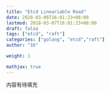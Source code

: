 ```yaml
---
title: "Etcd Lineariable Read"
date: 2020-03-06T16:01:23+08:00
lastmod: 2018-03-07T16:01:23+08:00
draft: false
tags: ["etcd", "raft"]
categories: ["golang", "etcd","raft"]
author: "16"

weight: 1

mathjax: true
---
```

内容有待填充